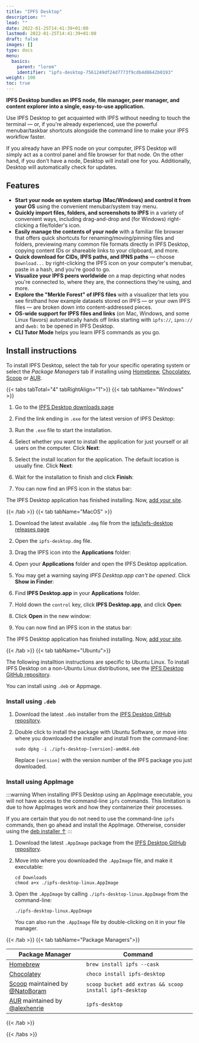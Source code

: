 ```yaml
---
title: "IPFS Desktop"
description: ""
lead: ""
date: 2022-01-25T14:41:39+01:00
lastmod: 2022-01-25T14:41:39+01:00
draft: false
images: []
type: docs
menu:
  basics:
    parent: "lorem"
    identifier: "ipfs-desktop-7561249df24d7773f9cdb4d8642b0193"
weight: 100
toc: true
---
```


**IPFS Desktop bundles an IPFS node, file manager, peer manager, and content explorer into a single, easy-to-use application.**

Use IPFS Desktop to get acquainted with IPFS without needing to touch the terminal — or, if you're already experienced, use the powerful menubar/taskbar shortcuts alongside the command line to make your IPFS workflow faster.

If you already have an IPFS node on your computer, IPFS Desktop will simply act as a control panel and file browser for that node. On the other hand, if you don't have a node, Desktop will install one for you. Additionally, Desktop will automatically check for updates.

## Features

- **Start your node on system startup (Mac/Windows) and control it from your OS** using the convenient menubar/system tray menu.
- **Quickly import files, folders, and screenshots to IPFS** in a variety of convenient ways, including drag-and-drop and (for Windows) right-clicking a file/folder's icon.
- **Easily manage the contents of your node** with a familiar file browser that offers quick shortcuts for renaming/moving/pinning files and folders, previewing many common file formats directly in IPFS Desktop, copying content IDs or shareable links to your clipboard, and more.
- **Quick download for CIDs, IPFS paths, and IPNS paths** — choose `Download...` by right-clicking the IPFS icon on your computer's menubar, paste in a hash, and you're good to go.
- **Visualize your IPFS peers worldwide** on a map depicting what nodes you're connected to, where they are, the connections they're using, and more.
- **Explore the "Merkle Forest" of IPFS files** with a visualizer that lets you see firsthand how example datasets stored on IPFS — or your own IPFS files — are broken down into content-addressed pieces.
- **OS-wide support for IPFS files and links** (on Mac, Windows, and some Linux flavors) automatically hands off links starting with `ipfs://`, `ipns://` and `dweb:` to be opened in IPFS Desktop.
- **CLI Tutor Mode** helps you learn IPFS commands as you go.

## Install instructions

To install IPFS Desktop, select the tab for your specific operating system or select the *Package Managers* tab if installing using [Homebrew](https://formulae.brew.sh/formula/ipfs#default), [Chocolatey](https://community.chocolatey.org/packages/ipfs-desktop), [Scoop](https://github.com/ScoopInstaller/Extras/blob/master/bucket/ipfs-desktop.json) or [AUR](https://aur.archlinux.org/packages/ipfs-desktop/).

{{< tabs tabTotal="4" tabRightAlign="1">}}
{{< tab tabName="Windows" >}}

1. Go to the [IPFS Desktop downloads page](https://github.com/ipfs/ipfs-desktop/releases)
2. Find the link ending in `.exe` for the latest version of IPFS Desktop:

3. Run the `.exe` file to start the installation.
4. Select whether you want to install the application for just yourself or all users on the computer. Click **Next**:

5. Select the install location for the application. The default location is usually fine. Click **Next**:

6. Wait for the installation to finish and click **Finish**:

7. You can now find an IPFS icon in the status bar:


The IPFS Desktop application has finished installing. Now, [add your site](../how-to/websites-on-ipfs/single-page-website.md#add-your-site).

{{< /tab >}}
{{< tab tabName="MacOS" >}}

1. Download the latest available `.dmg` file from the [ipfs/ipfs-desktop releases page](https://github.com/ipfs/ipfs-desktop/releases)

2. Open the `ipfs-desktop.dmg` file.
3. Drag the IPFS icon into the **Applications** folder:

4. Open your **Applications** folder and open the IPFS Desktop application.
5. You may get a warning saying _IPFS Desktop.app can't be opened_. Click **Show in Finder**:

6. Find **IPFS Desktop.app** in your **Applications** folder.
7. Hold down the `control` key, click **IPFS Desktop.app**, and click **Open**:

8. Click **Open** in the new window:

9. You can now find an IPFS icon in the status bar:

The IPFS Desktop application has finished installing. Now, [add your site](../how-to/websites-on-ipfs/single-page-website.md#add-your-site).

{{< /tab >}}
{{< tab tabName="Ubuntu">}}

The following installtion instructions are specific to Ubuntu Linux. To install IPFS Desktop on a non-Ubuntu Linux distributions, see the [IPFS Desktop GitHub repository](https://github.com/ipfs/ipfs-desktop#install).

You can install using `.deb` or Appmage.

### Install using `.deb`

1. Download the latest `.deb` installer from the [IPFS Desktop GitHub repository](https://github.com/ipfs/ipfs-desktop#linuxfreebsd).
2. Double click to install the package with Ubuntu Software, or move into where you downloaded the installer and install from the command-line:

    ```shell
    sudo dpkg -i ./ipfs-desktop-[version]-amd64.deb
    ```

    Replace `[version]` with the version number of the IPFS package you just downloaded.

### Install using AppImage

:::warning
When installing IPFS Desktop using an AppImage executable, you will not have access to the command-line `ipfs` commands. This limitation is due to how AppImages work and how they containerize their processes.

If you are certain that you do not need to use the command-line `ipfs` commands, then go ahead and install the AppImage. Otherwise, consider using the [deb installer ↑](#install-with-deb)
:::

1. Download the latest `.AppImage` package from the [IPFS Desktop GitHub repository](https://github.com/ipfs/ipfs-desktop#linuxfreebsd).
2. Move into where you downloaded the `.AppImage` file, and make it executable:

   ```shell
   cd Downloads
   chmod a+x ./ipfs-desktop-linux.AppImage
   ```

3. Open the `.AppImage` by calling `./ipfs-desktop-linux.AppImage` from the command-line:

   ```shell
   ./ipfs-desktop-linux.AppImage
   ```

   You can also run the `.AppImage` file by double-clicking on it in your file manager.

{{< /tab >}}
{{< tab tabName="Package Managers">}}

| Package Manager                                                                                                    | Command                      |
| ------------------------------------------------------------------------------------------------------------------ | ---------------------------- |
| [Homebrew](https://formulae.brew.sh/formula/ipfs#default)                                                                    | `brew install ipfs --cask`     |
| [Chocolatey](https://community.chocolatey.org/packages/ipfs-desktop)                                                         | `choco install ipfs-desktop` |
| [Scoop](https://github.com/ScoopInstaller/Extras/blob/master/bucket/ipfs-desktop.json) maintained by [@NatoBoram](https://github.com/NatoBoram) | `scoop bucket add extras && scoop install ipfs-desktop` |
| [AUR](https://aur.archlinux.org/packages/ipfs-desktop/) maintained by [@alexhenrie](https://github.com/alexhenrie) | `ipfs-desktop`               |

{{< /tab >}}

{{< /tabs >}}